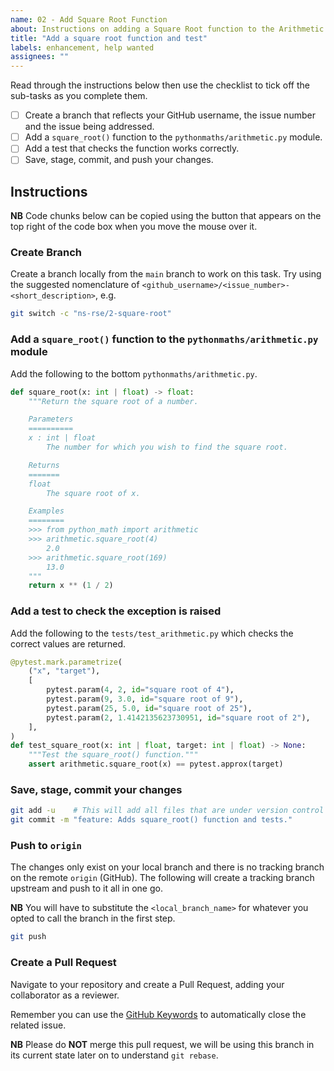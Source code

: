 ```yaml
---
name: 02 - Add Square Root Function
about: Instructions on adding a Square Root function to the Arithmetic module
title: "Add a square root function and test"
labels: enhancement, help wanted
assignees: ""
---
```


Read through the instructions below then use the checklist to tick off the sub-tasks as you complete them.

- [ ] Create a branch that reflects your GitHub username, the issue number and the issue being addressed.
- [ ] Add a `square_root()` function to the `pythonmaths/arithmetic.py` module.
- [ ] Add a test that checks the function works correctly.
- [ ] Save, stage, commit, and push your changes.

## Instructions

**NB** Code chunks below can be copied using the button that appears on the top right of the code box when you move the
mouse over it.

### Create Branch

Create a branch locally from the `main` branch to work on this task. Try using the suggested nomenclature of
`<github_username>/<issue_number>-<short_description>`, e.g.

```bash
git switch -c "ns-rse/2-square-root"
```

### Add a `square_root()` function to the `pythonmaths/arithmetic.py` module

Add the following to the bottom `pythonmaths/arithmetic.py`.

```python
def square_root(x: int | float) -> float:
    """Return the square root of a number.

    Parameters
    ==========
    x : int | float
        The number for which you wish to find the square root.

    Returns
    =======
    float
        The square root of x.

    Examples
    ========
    >>> from python_math import arithmetic
    >>> arithmetic.square_root(4)
        2.0
    >>> arithmetic.square_root(169)
        13.0
    """
    return x ** (1 / 2)
```

### Add a test to check the exception is raised

Add the following to the `tests/test_arithmetic.py` which checks the correct values are returned.

```python
@pytest.mark.parametrize(
    ("x", "target"),
    [
        pytest.param(4, 2, id="square root of 4"),
        pytest.param(9, 3.0, id="square root of 9"),
        pytest.param(25, 5.0, id="square root of 25"),
        pytest.param(2, 1.4142135623730951, id="square root of 2"),
    ],
)
def test_square_root(x: int | float, target: int | float) -> None:
    """Test the square_root() function."""
    assert arithmetic.square_root(x) == pytest.approx(target)
```

### Save, stage, commit your changes

```bash
git add -u    # This will add all files that are under version control and have been modified
git commit -m "feature: Adds square_root() function and tests."
```

### Push to `origin`

The changes only exist on your local branch and there is no tracking branch on the remote `origin` (GitHub). The
following will create a tracking branch upstream and push to it all in one go.

**NB** You will have to substitute the `<local_branch_name>` for whatever you opted to call the branch in the first
step.

```bash
git push
```

### Create a Pull Request

Navigate to your repository and create a Pull Request, adding your collaborator as a reviewer.

Remember you can use the [GitHub
Keywords](https://docs.github.com/en/get-started/writing-on-github/working-with-advanced-formatting/using-keywords-in-issues-and-pull-requests)
to automatically close the related issue.

**NB** Please do **NOT** merge this pull request, we will be using this branch in its current state later on to
understand `git rebase`.
